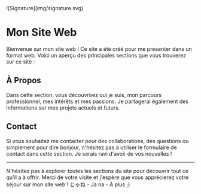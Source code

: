 <div style="max-width: 100%; border-radius: 8px;">
    ![Signature](img/signature.svg)
</div>

# Mon Site Web

Bienvenue sur mon site web ! Ce site a été créé pour me presenter dans un format web. Voici un aperçu des principales sections que vous trouverez sur ce site :

## À Propos

Dans cette section, vous découvrirez qui je suis, mon parcours professionnel, mes intérêts et mes passions. Je partagerai également des informations sur mes projets actuels et futurs.

## Contact

Si vous souhaitez me contacter pour des collaborations, des questions ou simplement pour dire bonjour, n'hésitez pas à utiliser le formulaire de contact dans cette section. Je serais ravi d'avoir de vos nouvelles !

---

N'hésitez pas à explorer toutes les sections du site pour découvrir tout ce qu'il a à offrir. Merci de votre visite et j'espère que vous apprécierez votre séjour sur mon site web !
じゃね - Ja na - À plus ;)
